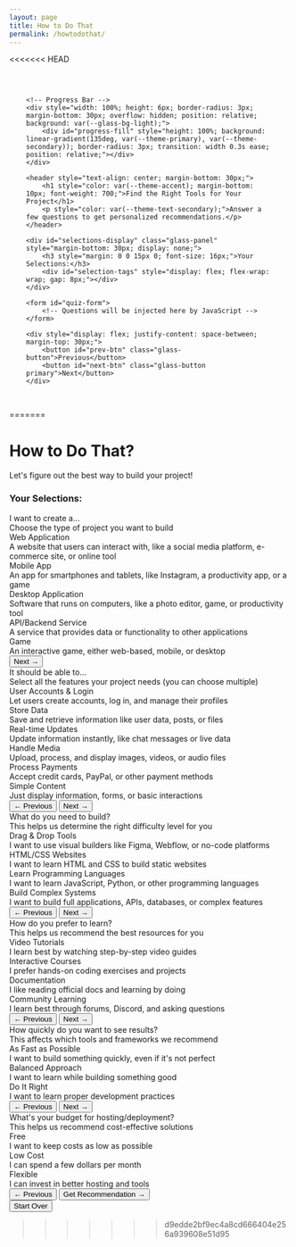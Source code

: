 ```yaml
---
layout: page
title: How to Do That
permalink: /howtodothat/
---
```


<<<<<<< HEAD
<link rel="stylesheet" href="/assets/css/themes.css">

<body style="padding-top: 80px;">

<div class="glass-container" style="max-width: 900px; margin: 0 auto; padding: 30px;">

    <!-- Progress Bar -->
    <div style="width: 100%; height: 6px; border-radius: 3px; margin-bottom: 30px; overflow: hidden; position: relative; background: var(--glass-bg-light);">
        <div id="progress-fill" style="height: 100%; background: linear-gradient(135deg, var(--theme-primary), var(--theme-secondary)); border-radius: 3px; transition: width 0.3s ease; position: relative;"></div>
    </div>

    <header style="text-align: center; margin-bottom: 30px;">
        <h1 style="color: var(--theme-accent); margin-bottom: 10px; font-weight: 700;">Find the Right Tools for Your Project</h1>
        <p style="color: var(--theme-text-secondary);">Answer a few questions to get personalized recommendations.</p>
    </header>

    <div id="selections-display" class="glass-panel" style="margin-bottom: 30px; display: none;">
        <h3 style="margin: 0 0 15px 0; font-size: 16px;">Your Selections:</h3>
        <div id="selection-tags" style="display: flex; flex-wrap: wrap; gap: 8px;"></div>
    </div>

    <form id="quiz-form">
        <!-- Questions will be injected here by JavaScript -->
    </form>
    
    <div style="display: flex; justify-content: space-between; margin-top: 30px;">
        <button id="prev-btn" class="glass-button">Previous</button>
        <button id="next-btn" class="glass-button primary">Next</button>
    </div>
</div>

<script>
    const quizData = [
        // Quiz data here
    ];

    document.addEventListener('DOMContentLoaded', () => {
        // JS logic here
    });
</script>

</body> 
=======
<div class="container glass-effect">
  <div class="header">
    <h1>How to Do That?</h1>
    <p>Let's figure out the best way to build your project!</p>
  </div>

  <div class="progress-bar">
    <div class="progress-fill" id="progressFill"></div>
  </div>

  <!-- Selections Display -->
  <div class="selections-display glass-effect" id="selectionsDisplay">
    <h3>Your Selections:</h3>
    <div class="selection-tags" id="selectionTags"></div>
  </div>

  <!-- Question 1: Project Type -->
  <div class="quiz-section active" id="section1">
    <div class="question chromatic-text">I want to create a...</div>
    <div class="question-description">Choose the type of project you want to build</div>
    <div class="options">
      <div class="option glass-effect" data-value="webapp" data-label="Web Application">
        <div class="option-title">Web Application</div>
        <div class="option-description">A website that users can interact with, like a social media platform, e-commerce site, or online tool</div>
      </div>
      <div class="option glass-effect" data-value="mobile" data-label="Mobile App">
        <div class="option-title">Mobile App</div>
        <div class="option-description">An app for smartphones and tablets, like Instagram, a productivity app, or a game</div>
      </div>
      <div class="option glass-effect" data-value="desktop" data-label="Desktop Application">
        <div class="option-title">Desktop Application</div>
        <div class="option-description">Software that runs on computers, like a photo editor, game, or productivity tool</div>
      </div>
      <div class="option glass-effect" data-value="api" data-label="API/Backend Service">
        <div class="option-title">API/Backend Service</div>
        <div class="option-description">A service that provides data or functionality to other applications</div>
      </div>
      <div class="option glass-effect" data-value="game" data-label="Game">
        <div class="option-title">Game</div>
        <div class="option-description">An interactive game, either web-based, mobile, or desktop</div>
      </div>
    </div>
    <div class="navigation">
      <div></div>
      <button class="btn glass-effect" onclick="nextQuestion()">Next →</button>
    </div>
  </div>

  <!-- Question 2: Features -->
  <div class="quiz-section" id="section2">
    <div class="question chromatic-text">It should be able to...</div>
    <div class="question-description">Select all the features your project needs (you can choose multiple)</div>
    <div class="options">
      <div class="option glass-effect" data-value="user-auth" data-label="User Accounts & Login">
        <div class="option-title">User Accounts & Login</div>
        <div class="option-description">Let users create accounts, log in, and manage their profiles</div>
      </div>
      <div class="option glass-effect" data-value="data-storage" data-label="Store Data">
        <div class="option-title">Store Data</div>
        <div class="option-description">Save and retrieve information like user data, posts, or files</div>
      </div>
      <div class="option glass-effect" data-value="real-time" data-label="Real-time Updates">
        <div class="option-title">Real-time Updates</div>
        <div class="option-description">Update information instantly, like chat messages or live data</div>
      </div>
      <div class="option glass-effect" data-value="media" data-label="Handle Media">
        <div class="option-title">Handle Media</div>
        <div class="option-description">Upload, process, and display images, videos, or audio files</div>
      </div>
      <div class="option glass-effect" data-value="payments" data-label="Process Payments">
        <div class="option-title">Process Payments</div>
        <div class="option-description">Accept credit cards, PayPal, or other payment methods</div>
      </div>
      <div class="option glass-effect" data-value="simple" data-label="Simple Content">
        <div class="option-title">Simple Content</div>
        <div class="option-description">Just display information, forms, or basic interactions</div>
      </div>
    </div>
    <div class="navigation">
      <button class="btn secondary glass-effect" onclick="previousQuestion()">← Previous</button>
      <button class="btn glass-effect" onclick="nextQuestion()">Next →</button>
    </div>
  </div>

  <!-- Question 3: What You Need to Build -->
  <div class="quiz-section" id="section3">
    <div class="question chromatic-text">What do you need to build?</div>
    <div class="question-description">This helps us determine the right difficulty level for you</div>
    <div class="options">
      <div class="option glass-effect" data-value="drag-drop" data-label="Drag & Drop Tools">
        <div class="option-title">Drag & Drop Tools</div>
        <div class="option-description">I want to use visual builders like Figma, Webflow, or no-code platforms</div>
      </div>
      <div class="option glass-effect" data-value="html-css" data-label="HTML/CSS Websites">
        <div class="option-title">HTML/CSS Websites</div>
        <div class="option-description">I want to learn HTML and CSS to build static websites</div>
      </div>
      <div class="option glass-effect" data-value="programming" data-label="Learn Programming Languages">
        <div class="option-title">Learn Programming Languages</div>
        <div class="option-description">I want to learn JavaScript, Python, or other programming languages</div>
      </div>
      <div class="option glass-effect" data-value="build-systems" data-label="Build Complex Systems">
        <div class="option-title">Build Complex Systems</div>
        <div class="option-description">I want to build full applications, APIs, databases, or complex features</div>
      </div>
    </div>
    <div class="navigation">
      <button class="btn secondary glass-effect" onclick="previousQuestion()">← Previous</button>
      <button class="btn glass-effect" onclick="nextQuestion()">Next →</button>
    </div>
  </div>

  <!-- Question 4: Learning Style -->
  <div class="quiz-section" id="section4">
    <div class="question chromatic-text">How do you prefer to learn?</div>
    <div class="question-description">This helps us recommend the best resources for you</div>
    <div class="options">
      <div class="option glass-effect" data-value="video" data-label="Video Tutorials">
        <div class="option-title">Video Tutorials</div>
        <div class="option-description">I learn best by watching step-by-step video guides</div>
      </div>
      <div class="option glass-effect" data-value="interactive" data-label="Interactive Courses">
        <div class="option-title">Interactive Courses</div>
        <div class="option-description">I prefer hands-on coding exercises and projects</div>
      </div>
      <div class="option glass-effect" data-value="documentation" data-label="Documentation">
        <div class="option-title">Documentation</div>
        <div class="option-description">I like reading official docs and learning by doing</div>
      </div>
      <div class="option glass-effect" data-value="community" data-label="Community Learning">
        <div class="option-title">Community Learning</div>
        <div class="option-description">I learn best through forums, Discord, and asking questions</div>
      </div>
    </div>
    <div class="navigation">
      <button class="btn secondary glass-effect" onclick="previousQuestion()">← Previous</button>
      <button class="btn glass-effect" onclick="nextQuestion()">Next →</button>
    </div>
  </div>

  <!-- Question 5: Timeline -->
  <div class="quiz-section" id="section5">
    <div class="question chromatic-text">How quickly do you want to see results?</div>
    <div class="question-description">This affects which tools and frameworks we recommend</div>
    <div class="options">
      <div class="option glass-effect" data-value="fast" data-label="As Fast as Possible">
        <div class="option-title">As Fast as Possible</div>
        <div class="option-description">I want to build something quickly, even if it's not perfect</div>
      </div>
      <div class="option glass-effect" data-value="balanced" data-label="Balanced Approach">
        <div class="option-title">Balanced Approach</div>
        <div class="option-description">I want to learn while building something good</div>
      </div>
      <div class="option glass-effect" data-value="thorough" data-label="Do It Right">
        <div class="option-title">Do It Right</div>
        <div class="option-description">I want to learn proper development practices</div>
      </div>
    </div>
    <div class="navigation">
      <button class="btn secondary glass-effect" onclick="previousQuestion()">← Previous</button>
      <button class="btn glass-effect" onclick="nextQuestion()">Next →</button>
    </div>
  </div>

  <!-- Question 6: Budget -->
  <div class="quiz-section" id="section6">
    <div class="question chromatic-text">What's your budget for hosting/deployment?</div>
    <div class="question-description">This helps us recommend cost-effective solutions</div>
    <div class="options">
      <div class="option glass-effect" data-value="free" data-label="Free">
        <div class="option-title">Free</div>
        <div class="option-description">I want to keep costs as low as possible</div>
      </div>
      <div class="option glass-effect" data-value="low" data-label="Low Cost">
        <div class="option-title">Low Cost</div>
        <div class="option-description">I can spend a few dollars per month</div>
      </div>
      <div class="option glass-effect" data-value="flexible" data-label="Flexible">
        <div class="option-title">Flexible</div>
        <div class="option-description">I can invest in better hosting and tools</div>
      </div>
    </div>
    <div class="navigation">
      <button class="btn secondary glass-effect" onclick="previousQuestion()">← Previous</button>
      <button class="btn glass-effect" onclick="getRecommendation()">Get Recommendation →</button>
    </div>
  </div>

  <!-- Results Section -->
  <div class="result-section" id="resultSection">
    <div class="recommendation glass-effect" id="recommendation">
      <!-- Results will be populated here -->
    </div>
    <button class="restart-btn" onclick="restartQuiz()">Start Over</button>
  </div>
</div>

<script>
// --- QUIZ LOGIC ---
let currentSection = 1;
let totalSections = 6;
let answers = {};

function updateProgress() {
  const progress = (currentSection / totalSections) * 100;
  const progressFill = document.getElementById('progressFill');
  if(progressFill) {
    progressFill.style.width = progress + '%';
  }
}

function showSection(sectionNumber) {
  document.querySelectorAll('.quiz-section').forEach(section => {
    section.classList.remove('active');
  });
  const nextSection = document.getElementById('section' + sectionNumber);
  if (nextSection) {
    nextSection.classList.add('active');
  }
  updateProgress();
}

function updateSelectionsDisplay() {
  const selectionsDisplay = document.getElementById('selectionsDisplay');
  const selectionTags = document.getElementById('selectionTags');
  
  if (Object.keys(answers).length > 0 && selectionTags) {
    selectionTags.innerHTML = '';
    Object.entries(answers).forEach(([key, value]) => {
      if (Array.isArray(value)) {
        value.forEach(val => {
          const option = document.querySelector(`[data-value="${val}"]`);
          if (option) {
            const label = option.getAttribute('data-label');
            const tag = document.createElement('span');
            tag.className = 'selection-tag';
            tag.textContent = label;
            selectionTags.appendChild(tag);
          }
        });
      } else {
        const option = document.querySelector(`[data-value="${value}"]`);
        if (option) {
          const label = option.getAttribute('data-label');
          const tag = document.createElement('span');
          tag.className = 'selection-tag';
          tag.textContent = label;
          selectionTags.appendChild(tag);
        }
      }
    });
    selectionsDisplay.classList.add('show');
  } else if (selectionsDisplay) {
    selectionsDisplay.classList.remove('show');
  }
}

function nextQuestion() {
  const currentSectionElement = document.getElementById('section' + currentSection);
  const selectedOptions = currentSectionElement.querySelectorAll('.option.selected');
  
  if (selectedOptions.length === 0) {
    alert('Please select at least one option before continuing.');
    return;
  }

  const questionKey = getQuestionKey(currentSection);
  if (currentSectionElement.id === 'section2') { // Multi-select
    answers[questionKey] = Array.from(selectedOptions).map(opt => opt.dataset.value);
  } else { // Single-select
    answers[questionKey] = selectedOptions[0].dataset.value;
  }

  updateSelectionsDisplay();

  if (currentSection < totalSections) {
    currentSection++;
    showSection(currentSection);
  }
}

function previousQuestion() {
  if (currentSection > 1) {
    currentSection--;
    showSection(currentSection);
    // No need to restore selections, they are preserved.
  }
}

function getQuestionKey(section) {
  const keys = ['projectType', 'features', 'buildType', 'learningStyle', 'timeline', 'budget'];
  return keys[section - 1];
}

function getRecommendation() {
  const currentSectionElement = document.getElementById('section' + currentSection);
  const selectedOptions = currentSectionElement.querySelectorAll('.option.selected');
  
  if (selectedOptions.length === 0) {
    alert('Please select at least one option before continuing.');
    return;
  }

  const questionKey = getQuestionKey(currentSection);
    answers[questionKey] = selectedOptions[0].dataset.value;
  updateSelectionsDisplay();

  const recommendation = generateRecommendation(answers);
  
  document.querySelectorAll('.quiz-section').forEach(section => {
    section.classList.remove('active');
  });
  const resultSection = document.getElementById('resultSection');
  const recommendationEl = document.getElementById('recommendation');
  if(resultSection && recommendationEl) {
    resultSection.style.display = 'block';
    recommendationEl.innerHTML = recommendation;
  }
}

function generateRecommendation(answers) {
  // This function can be expanded with the original complex logic if needed.
  let recommendation = '<h3>Recommendation based on your answers:</h3>';
  recommendation += `<pre>${JSON.stringify(answers, null, 2)}</pre>`;
  return recommendation;
}

function restartQuiz() {
  currentSection = 1;
  answers = {};
  document.querySelectorAll('.option').forEach(option => {
    option.classList.remove('selected');
  });
  const resultSection = document.getElementById('resultSection');
  if(resultSection) {
    resultSection.style.display = 'none';
  }
  const selectionsDisplay = document.getElementById('selectionsDisplay');
  if(selectionsDisplay) {
    selectionsDisplay.classList.remove('show');
  }
  showSection(1);
}

// --- THEME SWITCHER & COOKIE LOGIC ---

function setTheme(theme) {
  const body = document.body;
  const docEl = document.documentElement;
  docEl.setAttribute('data-theme', theme);

  const isDark = ['c', 'r', 'n', 'dark'].includes(theme);
  
  if (isDark) {
    body.setAttribute('data-theme-mode', 'dark');
  } else {
    body.removeAttribute('data-theme-mode');
  }

  if (getCookie('cookiesAccepted') === 'true') {
    setCookie('theme', theme, 365);
  }
}

function loadTheme() {
  const defaultTheme = 'a'; // Aurora
  let theme = defaultTheme;

  if (getCookie('cookiesAccepted') === 'true') {
    theme = getCookie('theme') || defaultTheme;
  }
  setTheme(theme);
}

function setCookie(name, value, days) {
  let expires = "";
  if (days) {
    const date = new Date();
    date.setTime(date.getTime() + (days * 24 * 60 * 60 * 1000));
    expires = "; expires=" + date.toUTCString();
  }
  document.cookie = name + "=" + (value || "") + expires + "; path=/";
}

function getCookie(name) {
  const nameEQ = name + "=";
  const ca = document.cookie.split(';');
  for(let i = 0; i < ca.length; i++) {
    let c = ca[i];
    while (c.charAt(0) == ' ') c = c.substring(1, c.length);
    if (c.indexOf(nameEQ) == 0) return c.substring(nameEQ.length, c.length);
  }
  return null;
}

document.addEventListener('DOMContentLoaded', function() {
  loadTheme();
  updateProgress();
  
  document.querySelectorAll('.option').forEach(option => {
    option.addEventListener('click', function() {
      const section = this.closest('.quiz-section');
      const isMultiSelect = section.id === 'section2';
      
      if (isMultiSelect) {
        this.classList.toggle('selected');
      } else {
        section.querySelectorAll('.option').forEach(opt => {
          opt.classList.remove('selected');
        });
        this.classList.add('selected');
      }
  });
});
</script> 
>>>>>>> d9edde2bf9ec4a8cd666404e256a939608e51d95
